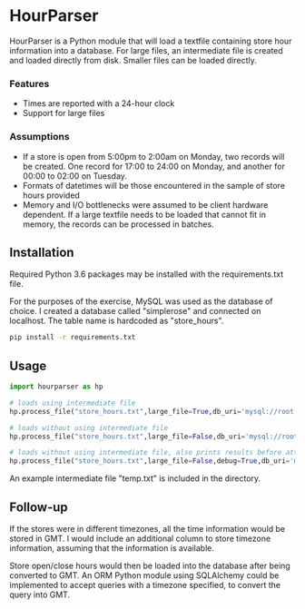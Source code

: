 # HourParser
HourParser is a Python module that will load a textfile containing store hour information into a database. For large files, an intermediate file is created and loaded directly from disk. Smaller files can be loaded directly.

### Features 
* Times are reported with a 24-hour clock
* Support for large files
### Assumptions
* If a store is open from 5:00pm to 2:00am on Monday, two records will be created. One record for 17:00 to 24:00 on Monday, and another for 00:00 to 02:00 on Tuesday.
* Formats of datetimes will be those encountered in the sample of store hours provided
* Memory and I/O bottlenecks were assumed to be client hardware dependent. If a large textfile needs to be loaded that cannot fit in memory, the records can be processed in batches. 

## Installation

Required Python 3.6 packages may be installed with the requirements.txt file. 

For the purposes of the exercise, MySQL was used as the database of choice. I created a database called "simplerose" and connected
on localhost. The table name is
hardcoded as "store_hours".
```bash
pip install -r requirements.txt
```

## Usage

```python
import hourparser as hp

# loads using intermediate file
hp.process_file("store_hours.txt",large_file=True,db_uri='mysql://root:root@localhost/simplerose') 

# loads without using intermediate file
hp.process_file("store_hours.txt",large_file=False,db_uri='mysql://root:root@localhost/simplerose') 

# loads without using intermediate file, also prints results before attempting to load into DB
hp.process_file("store_hours.txt",large_file=False,debug=True,db_uri='mysql://root:root@localhost/simplerose') 

```
An example intermediate file "temp.txt" is included in the directory. 
## Follow-up

If the stores were in different timezones, all the time information would be stored in GMT. I would include an additional column to store timezone information, assuming that the information is available. 

Store open/close hours would then be loaded into the database after being converted to GMT. An ORM Python module using SQLAlchemy could be implemented to accept queries with a timezone specified, to convert the query into GMT.

